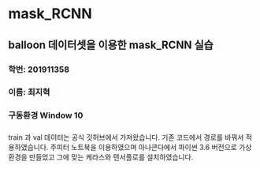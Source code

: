 # mask_RCNN
## balloon 데이터셋을 이용한 mask_RCNN 실습

### 학번: 201911358
### 이름: 최지혁

### 구동환경 Window 10
### 
train 과 val 데이터는 공식 깃허브에서 가져왔습니다.
기존 코드에서 경로를 바꿔서 적용하였습니다.
주피터 노트북을 이용하였으며 
아나콘다에서 파이썬 3.6 버전으로 가상환경을 만들었고
그에 맞는 케라스와 텐서플로를 설치하였습니다.
